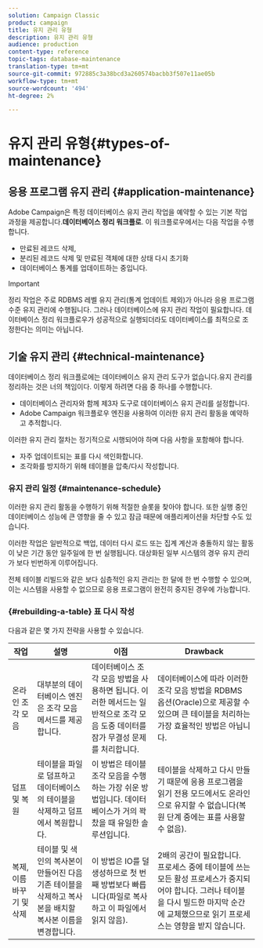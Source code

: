 ```yaml
---
solution: Campaign Classic
product: campaign
title: 유지 관리 유형
description: 유지 관리 유형
audience: production
content-type: reference
topic-tags: database-maintenance
translation-type: tm+mt
source-git-commit: 972885c3a38bcd3a260574bacbb3f507e11ae05b
workflow-type: tm+mt
source-wordcount: '494'
ht-degree: 2%

---
```



# 유지 관리 유형{#types-of-maintenance}

## 응용 프로그램 유지 관리 {#application-maintenance}

Adobe Campaign은 특정 데이터베이스 유지 관리 작업을 예약할 수 있는 기본 작업 과정을 제공합니다.**데이터베이스 정리 워크플로**. 이 워크플로우에서는 다음 작업을 수행합니다.

* 만료된 레코드 삭제,
* 분리된 레코드 삭제 및 만료된 객체에 대한 상태 다시 초기화
* 데이터베이스 통계를 업데이트하는 중입니다.

>[!IMPORTANT]
>
>정리 작업은 주로 RDBMS 레벨 유지 관리(통계 업데이트 제외)가 아니라 응용 프로그램 수준 유지 관리에 수행됩니다. 그러나 데이터베이스에 유지 관리 작업이 필요합니다. 데이터베이스 정리 워크플로우가 성공적으로 실행되더라도 데이터베이스를 최적으로 조정한다는 의미는 아닙니다.

## 기술 유지 관리 {#technical-maintenance}

데이터베이스 정리 워크플로에는 데이터베이스 유지 관리 도구가 없습니다.유지 관리를 정리하는 것은 너의 책임이다. 이렇게 하려면 다음 중 하나를 수행합니다.

* 데이터베이스 관리자와 함께 제3자 도구로 데이터베이스 유지 관리를 설정합니다.
* Adobe Campaign 워크플로우 엔진을 사용하여 이러한 유지 관리 활동을 예약하고 추적합니다.

이러한 유지 관리 절차는 정기적으로 시행되어야 하며 다음 사항을 포함해야 합니다.

* 자주 업데이트되는 표를 다시 색인화합니다.
* 조각화를 방지하기 위해 테이블을 압축/다시 작성합니다.

### 유지 관리 일정 {#maintenance-schedule}

이러한 유지 관리 활동을 수행하기 위해 적절한 슬롯을 찾아야 합니다. 또한 실행 중인 데이터베이스 성능에 큰 영향을 줄 수 있고 잠금 때문에 애플리케이션을 차단할 수도 있습니다.

이러한 작업은 일반적으로 백업, 데이터 다시 로드 또는 집계 계산과 충돌하지 않는 활동이 낮은 기간 동안 일주일에 한 번 실행됩니다. 대상화된 일부 시스템의 경우 유지 관리가 보다 빈번하게 이루어집니다.

전체 테이블 리빌드와 같은 보다 심층적인 유지 관리는 한 달에 한 번 수행할 수 있으며, 이는 시스템을 사용할 수 없으므로 응용 프로그램이 완전히 중지된 경우에 가능합니다.

### {#rebuilding-a-table} 표 다시 작성

다음과 같은 몇 가지 전략을 사용할 수 있습니다.

<table> 
 <thead> 
  <tr> 
   <th> 작업 </th> 
   <th> 설명 </th> 
   <th> 이점 </th> 
   <th> Drawback </th> 
  </tr> 
 </thead> 
 <tbody> 
  <tr> 
   <td> 온라인 조각 모음<br /> </td> 
   <td> 대부분의 데이터베이스 엔진은 조각 모음 메서드를 제공합니다.<br /> </td> 
   <td> 데이터베이스 조각 모음 방법을 사용하면 됩니다. 이러한 메서드는 일반적으로 조각 모음 도중 데이터를 잠가 무결성 문제를 처리합니다.<br /> </td> 
   <td> 데이터베이스에 따라 이러한 조각 모음 방법을 RDBMS 옵션(Oracle)으로 제공할 수 있으며 큰 테이블을 처리하는 가장 효율적인 방법은 아닙니다.<br /> </td> 
  </tr> 
  <tr> 
   <td> 덤프 및 복원<br /> </td> 
   <td> 테이블을 파일로 덤프하고 데이터베이스의 테이블을 삭제하고 덤프에서 복원합니다.<br /> </td> 
   <td> 이 방법은 테이블 조각 모음을 수행하는 가장 쉬운 방법입니다. 데이터베이스가 거의 꽉 찼을 때 유일한 솔루션입니다.<br /> </td> 
   <td> 테이블을 삭제하고 다시 만들기 때문에 응용 프로그램을 읽기 전용 모드에서도 온라인으로 유지할 수 없습니다(복원 단계 중에는 표를 사용할 수 없음).<br /> </td> 
  </tr> 
  <tr> 
   <td> 복제, 이름 바꾸기 및 삭제<br /> </td> 
   <td> 테이블 및 색인의 복사본이 만들어진 다음 기존 테이블을 삭제하고 복사본을 배치할 복사본 이름을 변경합니다.<br /> </td> 
   <td> 이 방법은 IO를 덜 생성하므로 첫 번째 방법보다 빠릅니다(파일로 복사하고 이 파일에서 읽지 않음).<br /> </td> 
   <td> 2배의 공간이 필요합니다.<br /> 프로세스 중에 테이블에 쓰는 모든 활성 프로세스가 중지되어야 합니다. 그러나 테이블을 다시 빌드한 마지막 순간에 교체했으므로 읽기 프로세스는 영향을 받지 않습니다.<br /> </td> 
  </tr> 
 </tbody> 
</table>

